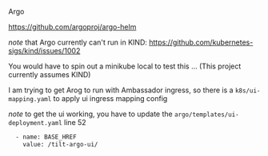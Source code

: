 Argo

https://github.com/argoproj/argo-helm

*note* that Argo currently can't run in KIND: https://github.com/kubernetes-sigs/kind/issues/1002

You would have to spin out a minikube local to test this ... (This project currently assumes KIND)

I am trying to get Arog to run with Ambassador ingress, so there is a `k8s/ui-mapping.yaml` to apply ui ingress mapping config

*note* to get the ui working, you have to update the `argo/templates/ui-deployment.yaml` line 52
```bash
  - name: BASE_HREF
    value: /tilt-argo-ui/
```